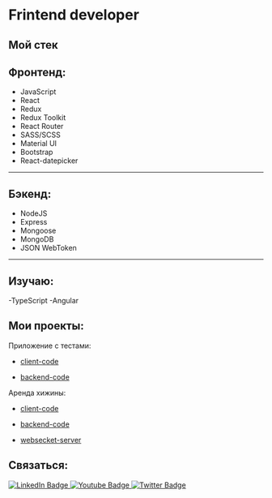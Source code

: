  <h1>Frintend developer</h1>
 
 ## Мой стек

 ## Фронтенд: 
 * JavaScript
 * React
 * Redux
 * Redux Toolkit
 * React Router
 * SASS/SCSS
 * Material UI
 * Bootstrap
 * React-datepicker
 
 ***
 
 ## Бэкенд:
 * NodeJS
 * Express
 * Mongoose
 * MongoDB
 * JSON WebToken

 ***
 <h2>Изучаю:</h2>

 -TypeScript
 -Angular

 ## Мои проекты:

 Приложение с тестами:

 * [client-code](https://github.com/vakhabow/frontend-quize)

 * [backend-code](https://github.com/vakhabow/back-for-quiz)

 Аренда хижины:

 * [client-code](https://github.com/vakhabow/front_hotel)

 * [backend-code](https://github.com/vakhabow/back_for_hotel)

 * [websecket-server](https://github.com/vakhabow/websocket-server)

 ## Связаться:

 <div id="badges">
   <a href="https://t.me/sakessam">
     <img src="https://img.shields.io/badge/TELEGRAM-blue?style=for-the-badge&logo=telegram&logoColor=white%22%20alt=%22Youtube%20Badge" alt="LinkedIn Badge"/>
   </a>
   <a href="https://api.whatsapp.com/send/?phone=79899099398">
     <img src="https://img.shields.io/badge/WHATSAPP-green?style=for-the-badge&logo=whatsapp&logoColor=white" alt="Youtube Badge"/>
   </a>
   <a href="mailto:shamil.vakhabov@mail.ru">
     <img src="https://img.shields.io/badge/MAIL-blue?style=for-the-badge&logo=gmail&logoColor=white" alt="Twitter Badge"/>
   </a>
 </div>
